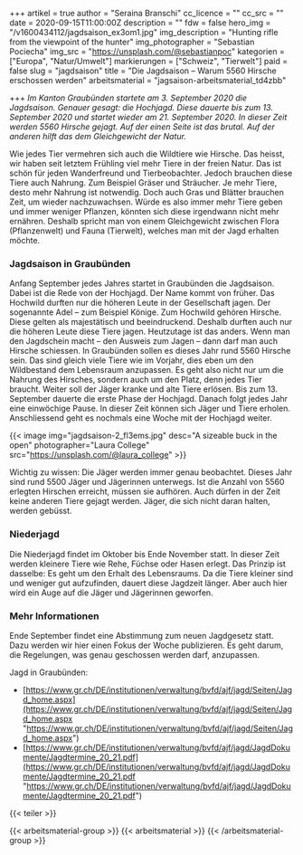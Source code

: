 +++
artikel = true
author = "Seraina Branschi"
cc_licence = ""
cc_src = ""
date = 2020-09-15T11:00:00Z
description = ""
fdw = false
hero_img = "/v1600434112/jagdsaison_ex3om1.jpg"
img_description = "Hunting rifle from the viewpoint of the hunter"
img_photographer = "Sebastian Pociecha"
img_src = "https://unsplash.com/@sebastianpoc"
kategorien = ["Europa", "Natur/Umwelt"]
markierungen = ["Schweiz", "Tierwelt"]
paid = false
slug = "jagdsaison"
title = "Die Jagdsaison – Warum 5560 Hirsche erschossen werden"
arbeitsmaterial = "jagsaison-arbeitsmaterial_td4zbb"

+++
_Im Kanton Graubünden startete am 3. September 2020 die Jagdsaison. Genauer gesagt: die Hochjagd. Diese dauerte bis zum 13. September 2020 und startet wieder am 21. September 2020. In dieser Zeit werden 5560 Hirsche gejagt. Auf der einen Seite ist das brutal. Auf der anderen hilft das dem Gleichgewicht der Natur._

Wie jedes Tier vermehren sich auch die Wildtiere wie Hirsche. Das heisst, wir haben seit letztem Frühling viel mehr Tiere in der freien Natur. Das ist schön für jeden Wanderfreund und Tierbeobachter. Jedoch brauchen diese Tiere auch Nahrung. Zum Beispiel Gräser und Sträucher. Je mehr Tiere, desto mehr Nahrung ist notwendig. Doch auch Gras und Blätter brauchen Zeit, um wieder nachzuwachsen. Würde es also immer mehr Tiere geben und immer weniger Pflanzen, könnten sich diese irgendwann nicht mehr ernähren. Deshalb spricht man von einem Gleichgewicht zwischen Flora (Pflanzenwelt) und Fauna (Tierwelt), welches man mit der Jagd erhalten möchte.

### Jagdsaison in Graubünden

Anfang September jedes Jahres startet in Graubünden die Jagdsaison. Dabei ist die Rede von der Hochjagd. Der Name kommt von früher. Das Hochwild durften nur die höheren Leute in der Gesellschaft jagen. Der sogenannte Adel – zum Beispiel Könige. Zum Hochwild gehören Hirsche. Diese gelten als majestätisch und beeindruckend. Deshalb durften auch nur die höheren Leute diese Tiere jagen. Heutzutage ist das anders. Wenn man den Jagdschein macht – den Ausweis zum Jagen – dann darf man auch Hirsche schiessen. In Graubünden sollen es dieses Jahr rund 5560 Hirsche sein. Das sind gleich viele Tiere wie im Vorjahr, dies eben um den Wildbestand dem Lebensraum anzupassen. Es geht also nicht nur um die Nahrung des Hirsches, sondern auch um den Platz, denn jedes Tier braucht. Weiter soll der Jäger kranke und alte Tiere erlösen. Bis zum 13. September dauerte die erste Phase der Hochjagd. Danach folgt jedes Jahr eine einwöchige Pause. In dieser Zeit können sich Jäger und Tiere erholen. Anschliessend geht es nochmals eine Woche mit der Hochjagd weiter.

{{< image img="jagdsaison-2_fl3ems.jpg" desc="A sizeable buck in the open" photographer="Laura College" src="https://unsplash.com/@laura_college" >}}

Wichtig zu wissen: Die Jäger werden immer genau beobachtet. Dieses Jahr sind rund 5500 Jäger und Jägerinnen unterwegs. Ist die Anzahl von 5560 erlegten Hirschen erreicht, müssen sie aufhören. Auch dürfen in der Zeit keine anderen Tiere gejagt werden. Jäger, die sich nicht daran halten, werden gebüsst.

### Niederjagd

Die Niederjagd findet im Oktober bis Ende November statt. In dieser Zeit werden kleinere Tiere wie Rehe, Füchse oder Hasen erlegt. Das Prinzip ist dasselbe: Es geht um den Erhalt des Lebensraums. Da die Tiere kleiner sind und weniger gut aufzufinden, dauert diese Jagdzeit länger. Aber auch hier wird ein Auge auf die Jäger und Jägerinnen geworfen.

### Mehr Informationen

Ende September findet eine Abstimmung zum neuen Jagdgesetz statt. Dazu werden wir hier einen Fokus der Woche publizieren. Es geht darum, die Regelungen, was genau geschossen werden darf, anzupassen.

Jagd in Graubünden:

* [https://www.gr.ch/DE/institutionen/verwaltung/bvfd/ajf/jagd/Seiten/Jagd_home.aspx](https://www.gr.ch/DE/institutionen/verwaltung/bvfd/ajf/jagd/Seiten/Jagd_home.aspx "https://www.gr.ch/DE/institutionen/verwaltung/bvfd/ajf/jagd/Seiten/Jagd_home.aspx")
* [https://www.gr.ch/DE/institutionen/verwaltung/bvfd/ajf/jagd/JagdDokumente/Jagdtermine_20_21.pdf](https://www.gr.ch/DE/institutionen/verwaltung/bvfd/ajf/jagd/JagdDokumente/Jagdtermine_20_21.pdf "https://www.gr.ch/DE/institutionen/verwaltung/bvfd/ajf/jagd/JagdDokumente/Jagdtermine_20_21.pdf")

{{< teiler >}}

{{< arbeitsmaterial-group >}}
{{< arbeitsmaterial >}}
{{< /arbeitsmaterial-group >}}
